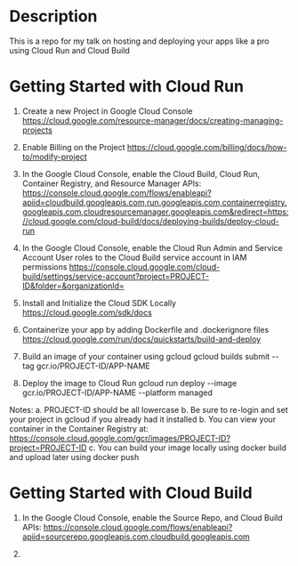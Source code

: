 # Description

This is a repo for my talk on hosting and deploying your apps like a pro using Cloud Run and Cloud Build

# Getting Started with Cloud Run

1. Create a new Project in Google Cloud Console
   https://cloud.google.com/resource-manager/docs/creating-managing-projects

2. Enable Billing on the Project
   https://cloud.google.com/billing/docs/how-to/modify-project

3. In the Google Cloud Console, enable the Cloud Build, Cloud Run, Container Registry, and Resource Manager APIs:
   https://console.cloud.google.com/flows/enableapi?apiid=cloudbuild.googleapis.com,run.googleapis.com,containerregistry.googleapis.com,cloudresourcemanager.googleapis.com&redirect=https://cloud.google.com/cloud-build/docs/deploying-builds/deploy-cloud-run

4. In the Google Cloud Console, enable the Cloud Run Admin and Service Account User roles to the Cloud Build service account in IAM permissions
   https://console.cloud.google.com/cloud-build/settings/service-account?project=PROJECT-ID&folder=&organizationId=

5. Install and Initialize the Cloud SDK Locally
   https://cloud.google.com/sdk/docs

6. Containerize your app by adding Dockerfile and .dockerignore files
   https://cloud.google.com/run/docs/quickstarts/build-and-deploy

7. Build an image of your container using gcloud
   gcloud builds submit --tag gcr.io/PROJECT-ID/APP-NAME

8. Deploy the image to Cloud Run
   gcloud run deploy --image gcr.io/PROJECT-ID/APP-NAME --platform managed

Notes:
a. PROJECT-ID should be all lowercase
b. Be sure to re-login and set your project in gcloud if you already had it installed
b. You can view your container in the Container Registry at: https://console.cloud.google.com/gcr/images/PROJECT-ID?project=PROJECT-ID
c. You can build your image locally using docker build and upload later using docker push

# Getting Started with Cloud Build

1. In the Google Cloud Console, enable the Source Repo, and Cloud Build APIs:
   https://console.cloud.google.com/flows/enableapi?apiid=sourcerepo.googleapis.com,cloudbuild.googleapis.com

2.
